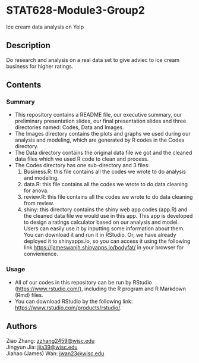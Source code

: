# STAT628-Module3-Group2
Ice cream data analysis on Yelp

## Description

Do research and analysis on a real data set to give adviec to ice cream business for higher ratings.

## Contents

### Summary

* This repository contains a README file, our executive summary, our preliminary presentation slides, our final presentation slides and three directories named: Codes, Data and Images.
* The Images directory contains the plots and graphs we used during our analysis and modeling, which are generated by R codes in the Codes directory.
* The Data directory contains the original data file we got and the cleaned data files which we used R code to clean and process.
* The Codes directory has one sub-directory and 3 files:
    1. Business.R: this file contains all the codes we wrote to do analysis and modeling.
    2. data.R: this file contains all the codes we wrote to do data cleaning for anova.
    3. review.R: this file contains all the codes we wrote to do data cleaning from review.
    2. shiny: this directory contains the shiny web app codes (app.R) and the cleaned data file we would use in this app. This app is developed to design a ratings calculator based on our analysis and model. Users can easily use it by inputting some information about them. You can download it and run it in RStudio. Or, we have already deployed it to shinyapps.io, so you can access it using the following link https://jameswanjh.shinyapps.io/bodyfat/ in your browser for convienience.

### Usage

* All of our codes in this repository can be run by RStudio (https://www.rstudio.com/), including the R program and R Markdown (Rmd) files.
* You can download RStudio by the following link: https://www.rstudio.com/products/rstudio/.

## Authors

Ziao Zhang: zzhang2459@wisc.edu <br/>
Jingyun Jia: jjia39@wisc.edu <br/>
Jiahao (James) Wan: jwan23@wisc.edu

